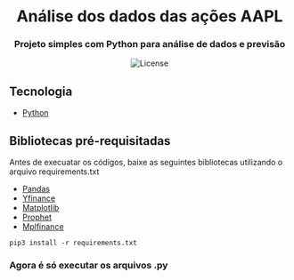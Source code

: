 <h1 align="center">Análise dos dados das ações AAPL</h1>

<h3 align="center">Projeto simples com Python para análise de dados e previsão</h3>
<p align="center">
  <img alt="License" src="https://img.shields.io/static/v1?label=license&message=MIT&color=49AA26&labelColor=000000">
</p>


## Tecnologia
- [Python](https://www.python.org/)

## Bibliotecas pré-requisitadas

Antes de execuatar os códigos, baixe as seguintes bibliotecas utilizando o arquivo requirements.txt
- [Pandas](https://pandas.pydata.org/)
- [Yfinance](https://pypi.org/project/yfinance/)
- [Matplotlib](https://matplotlib.org/)
- [Prophet](https://pypi.org/project/prophet/)
- [Mplfinance](https://github.com/matplotlib/mplfinance)

```
pip3 install -r requirements.txt
```

### Agora é só executar os arquivos .py
